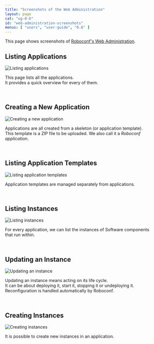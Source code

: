 ```yaml
---
title: "Screenshots of the Web Administration"
layout: page
cat: "ug-0-6"
id: "web-administration-screenshots"
menus: [ "users", "user-guide", "0.6" ]
---
```


This page shows screenshots of [Roboconf's Web Administration](web-administration.html).  


## Listing Applications

<img src="/resources/img/web-admin-0.4-app-listing.png" alt="Listing applications" class="gs" />

This page lists all the applications.  
It provides a quick overview for every of them.

<br />

## Creating a New Application

<img src="/resources/img/web-admin-0.4-new-application.png" alt="Creating a new application" class="gs" />

Applications are all created from a skeleton (or application template).  
This template is a ZIP file to be uploaded. We also call it a *Roboconf application*.

<br />

## Listing Application Templates

<img src="/resources/img/web-admin-0.4-app-templates-listing.png" alt="Listing application templates" class="gs" />

Application templates are managed separately from applications.

<br />

## Listing Instances

<img src="/resources/img/web-admin-0.4-instances.png" alt="Listing instances" class="gs" />

For every application, we can list the instances of Software components that run within.

<br />

## Updating an Instance

<img src="/resources/img/web-admin-0.4-instance-state.png" alt="Updating an instance" class="gs" />

Updating an instance means acting on its life cycle.  
It can be about deploying it, start it, stopping it or undeploying it.
Reconfiguration is handled automatically by Roboconf.

<br />

## Creating Instances

<img src="/resources/img/web-admin-0.4-new-instances.png" alt="Creating instances" class="gs" />

It is possible to create new instances in an application.
